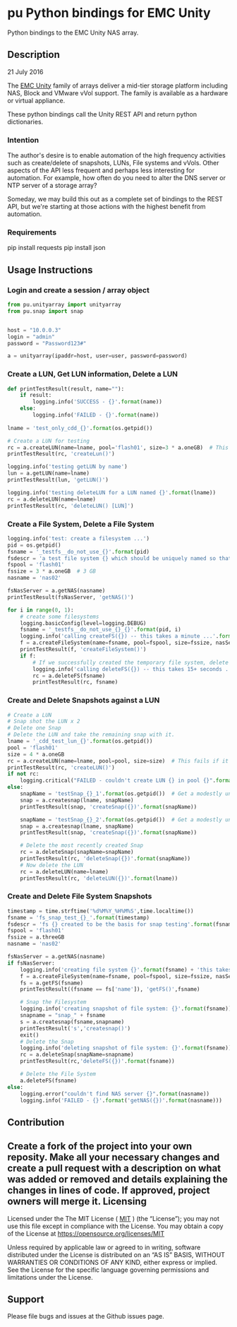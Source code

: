 # pu  Python bindings for EMC Unity
Python bindings to the EMC Unity NAS array.

## Description
21 July 2016

The [EMC Unity](https://www.emc.com/en-us/storage/unity.htm#tab2=0&tab3=0&collapse=) 
family of arrays deliver a mid-tier storage platform 
including NAS, Block and VMware vVol support.  The family is available 
as a hardware or virtual appliance.

These python bindings call the Unity REST API and return python dictionaries.

### Intention
The author's desire is to enable automation of the high frequency activities
such as create/delete of snapshots, LUNs, File systems and vVols. 
Other aspects of the API less frequent and perhaps less interesting for automation.
For example, how often do you need to alter the DNS server or NTP server of a storage array?

Someday, we may build this out as a complete set of bindings to the REST API, but we're starting at those actions with the highest benefit from automation.
  
### Requirements
pip install requests
pip install json


## Usage Instructions

### Login and create a session / array object

```python
from pu.unityarray import unityarray
from pu.snap import snap


host = "10.0.0.3"
login = "admin"
password = "Password123#"

a = unityarray(ipaddr=host, user=user, password=password)


```

### Create a LUN, Get LUN information, Delete a LUN

```python     
def printTestResult(result, name=""):
    if result:
        logging.info('SUCCESS - {}'.format(name))
    else:
        logging.info('FAILED - {}'.format(name))
       
lname = 'test_only_cdd_{}'.format(os.getpid())

# Create a LUN for testing
rc = a.createLUN(name=lname, pool='flash01', size=3 * a.oneGB)  # This fails if it already exists.
printTestResult(rc, 'createLun()')

logging.info('testing getLUN by name')
lun = a.getLUN(name=lname)
printTestResult(lun, 'getLUN()')

logging.info('testing deleteLUN for a LUN named {}'.format(lname))
rc = a.deleteLUN(name=lname)
printTestResult(rc, 'deleteLUN() [LUN]')
```

### Create a File System, Delete a File System
```python
logging.info('test: create a filesystem ...')
pid = os.getpid()
fsname = '_testfs__do_not_use_{}'.format(pid)
fsdescr = 'a test file system {} which should be uniquely named so that we can delete it at will'.format(pid)
fspool = 'flash01'
fssize = 3 * a.oneGB  # 3 GB
nasname = 'nas02'

fsNasServer = a.getNAS(nasname)
printTestResult(fsNasServer, 'getNAS()')

for i in range(0, 1):
    # create some filesystems
    logging.basicConfig(level=logging.DEBUG)
    fsname = '_testfs__do_not_use_{}_{}'.format(pid, i)
    logging.info('calling createFS({}) -- this takes a minute ...'.format(fsname))
    f = a.createFileSystem(name=fsname, pool=fspool, size=fssize, nasServer=fsNasServer, description=fsdescr)
    printTestResult(f, 'createFileSystem()')
    if f:
        # If we successfully created the temporary file system, delete it.
        logging.info('calling deleteFS({}) -- this takes 15+ seconds ...'.format(fsname))
        rc = a.deleteFS(fsname)
        printTestResult(rc, fsname)
```


### Create and Delete Snapshots against a LUN
```python
# Create a LUN
# Snap shot the LUN x 2
# Delete one Snap
# Delete the LUN and take the remaining snap with it.
lname = '_cdd_test_lun_{}'.format(os.getpid())
pool = 'flash01'
size = 4 * a.oneGB
rc = a.createLUN(name=lname, pool=pool, size=size)  # This fails if it already exists.
printTestResult(rc, 'createLUN()')
if not rc:
    logging.critical("FAILED - couldn't create LUN {} in pool {}".format(lname, pool))
else:
    snapName = 'testSnap_{}_1'.format(os.getpid())  # Get a modestly unique snap Name
    snap = a.createsnap(lname, snapName)
    printTestResult(snap, 'createSnap({})'.format(snapName))

    snapName = 'testSnap_{}_2'.format(os.getpid())  # Get a modestly unique snap Name
    snap = a.createsnap(lname, snapName)
    printTestResult(snap, 'createSnap({})'.format(snapName))

    # Delete the most recently created Snap
    rc = a.deleteSnap(snapName=snapName)
    printTestResult(rc, 'deleteSnap({})'.format(snapName))
    # Now delete the LUN
    rc = a.deleteLUN(name=lname)
    printTestResult(rc, 'deleteLUN({})'.format(lname))
```

### Create and Delete File System Snapshots
```python
timestamp = time.strftime('%d%M%Y_%H%M%S',time.localtime())
fsname = 'fs_snap_test_{}_'.format(timestamp)
fsdescr = 'fs {} created to be the basis for snap testing'.format(fsname)
fspool = 'flash01'
fssize = a.threeGB
nasname = 'nas02'

fsNasServer = a.getNAS(nasname)
if fsNasServer:
    logging.info('creating file system {}'.format(fsname) + 'this takes about 60 seconds ...')
    f = a.createFileSystem(name=fsname, pool=fspool, size=fssize, nasServer=fsNasServer, description=fsdescr)
    fs = a.getFS(fsname)
    printTestResult((fsname == fs['name']), 'getFS()',fsname)

    # Snap the Filesystem
    logging.info('creating snapshot of file system: {}'.format(fsname))
    snapname = "snap_" + fsname
    s = a.createsnap(fsname,snapname)
    printTestResult('s','createsnap()')
    exit()
    # Delete the Snap
    logging.info('deleting snapshot of file system: {}'.format(fsname))
    rc = a.deleteSnap(snapName=snapname)
    printTestResult(rc,'deleteFS({})'.format(fsname))

    # Delete the File System
    a.deleteFS(fsname)
else:
    logging.error("couldn't find NAS server {}".format(nasname))
    logging.info('FAILED - {}'.format('getNAS({})'.format(nasname)))
```

## Contribution
Create a fork of the project into your own reposity. Make all your necessary changes and create a pull request with a description on what was added or removed and details explaining the changes in lines of code. If approved, project owners will merge it.
Licensing
---------
Licensed under the The MIT License ( [MIT](http://emccode.github.io/sampledocs/LICENSE) ) (the “License”); you may not use this file except in compliance with the License. You may obtain a copy of the License at <https://opensource.org/licenses/MIT>

Unless required by applicable law or agreed to in writing, software distributed under the License is distributed on an “AS IS” BASIS, WITHOUT WARRANTIES OR CONDITIONS OF ANY KIND, either express or implied. See the License for the specific language governing permissions and limitations under the License.


Support
-------
Please file bugs and issues at the Github issues page.